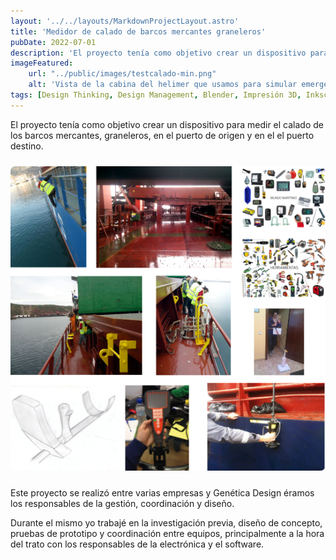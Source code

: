 ```yaml
---
layout: '../../layouts/MarkdownProjectLayout.astro'
title: 'Medidor de calado de barcos mercantes graneleros'
pubDate: 2022-07-01
description: 'El proyecto tenía como objetivo crear un dispositivo para medir el calado de los barcos mercantes, graneleros, en el puerto de origen y en el el puerto destino.'
imageFeatured:
    url: "../public/images/testcalado-min.png"
    alt: 'Vista de la cabina del helimer que usamos para simular emergencias.'
tags: [Design Thinking, Design Management, Blender, Impresión 3D, Inkscape]
---
```

El proyecto tenía como objetivo crear un dispositivo para medir el calado de los barcos mercantes, graneleros, en el puerto de origen y en el el puerto destino.
<div class="flex justify-center items-center">
    <img src="/public/images/medidorcaladominiaturas.png" alt="Vista de la gestión de citas en Ale Fisio" class="imgmd">
    </div>

Este proyecto se realizó entre varias empresas y Genética Design éramos los responsables de la gestión, coordinación y diseño.

Durante el mismo yo trabajé en la investigación previa, diseño de concepto, pruebas de prototipo y coordinación entre equipos, principalmente a la hora del trato con los responsables de la electrónica y el software.



<style>
    .imgmd{
        border-radius: 0.5rem;
        margin-top: 2%;
        margin-bottom: 2%;
    }
</style>